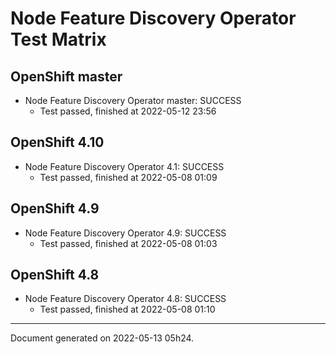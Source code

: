 
Node Feature Discovery Operator Test Matrix
===========================================

OpenShift master
----------------



* Node Feature Discovery Operator master: SUCCESS
  - Test passed, finished at 2022-05-12 23:56






OpenShift 4.10
--------------



* Node Feature Discovery Operator 4.1: SUCCESS
  - Test passed, finished at 2022-05-08 01:09






OpenShift 4.9
-------------



* Node Feature Discovery Operator 4.9: SUCCESS
  - Test passed, finished at 2022-05-08 01:03






OpenShift 4.8
-------------



* Node Feature Discovery Operator 4.8: SUCCESS
  - Test passed, finished at 2022-05-08 01:10






---
Document generated on 2022-05-13 05h24.
